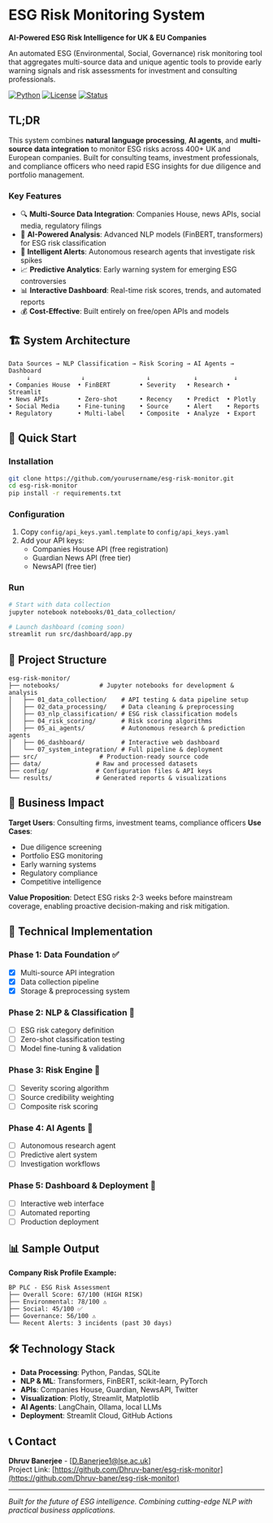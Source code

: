 # ESG Risk Monitoring System 

**AI-Powered ESG Risk Intelligence for UK & EU Companies**

An automated ESG (Environmental, Social, Governance) risk monitoring tool that aggregates multi-source data and unique agentic tools to provide early warning signals and risk assessments for investment and consulting professionals.

[![Python](https://img.shields.io/badge/Python-3.8+-blue.svg)](https://www.python.org/downloads/)
[![License](https://img.shields.io/badge/License-MIT-green.svg)](LICENSE)
[![Status](https://img.shields.io/badge/Status-In%20Development-yellow.svg)]()

## TL;DR

This system combines **natural language processing**, **AI agents**, and **multi-source data integration** to monitor ESG risks across 400+ UK and European companies. Built for consulting teams, investment professionals, and compliance officers who need rapid ESG insights for due diligence and portfolio management.

### Key Features
- 🔍 **Multi-Source Data Integration**: Companies House, news APIs, social media, regulatory filings
- 🤖 **AI-Powered Analysis**: Advanced NLP models (FinBERT, transformers) for ESG risk classification  
- 🚨 **Intelligent Alerts**: Autonomous research agents that investigate risk spikes
- 📈 **Predictive Analytics**: Early warning system for emerging ESG controversies
- 📊 **Interactive Dashboard**: Real-time risk scores, trends, and automated reports
- 💰 **Cost-Effective**: Built entirely on free/open APIs and models

## 🏗️ System Architecture

```
Data Sources → NLP Classification → Risk Scoring → AI Agents → Dashboard
     ↓              ↓                 ↓            ↓          ↓
• Companies House  • FinBERT        • Severity   • Research • Streamlit
• News APIs        • Zero-shot      • Recency    • Predict  • Plotly
• Social Media     • Fine-tuning    • Source     • Alert    • Reports
• Regulatory       • Multi-label    • Composite  • Analyze  • Export
```

## 🚀 Quick Start

### Installation
```bash
git clone https://github.com/yourusername/esg-risk-monitor.git
cd esg-risk-monitor
pip install -r requirements.txt
```

### Configuration
1. Copy `config/api_keys.yaml.template` to `config/api_keys.yaml`
2. Add your API keys:
   - Companies House API (free registration)
   - Guardian News API (free tier)
   - NewsAPI (free tier)

### Run
```bash
# Start with data collection
jupyter notebook notebooks/01_data_collection/

# Launch dashboard (coming soon)
streamlit run src/dashboard/app.py
```

## 📁 Project Structure

```
esg-risk-monitor/
├── notebooks/           # Jupyter notebooks for development & analysis
│   ├── 01_data_collection/    # API testing & data pipeline setup
│   ├── 02_data_processing/    # Data cleaning & preprocessing  
│   ├── 03_nlp_classification/ # ESG risk classification models
│   ├── 04_risk_scoring/       # Risk scoring algorithms
│   ├── 05_ai_agents/          # Autonomous research & prediction agents
│   ├── 06_dashboard/          # Interactive web dashboard
│   └── 07_system_integration/ # Full pipeline & deployment
├── src/                 # Production-ready source code
├── data/               # Raw and processed datasets
├── config/             # Configuration files & API keys
└── results/            # Generated reports & visualizations
```

## 🎯 Business Impact

**Target Users**: Consulting firms, investment teams, compliance officers
**Use Cases**: 
- Due diligence screening
- Portfolio ESG monitoring  
- Early warning systems
- Regulatory compliance
- Competitive intelligence

**Value Proposition**: Detect ESG risks 2-3 weeks before mainstream coverage, enabling proactive decision-making and risk mitigation.

## 🔧 Technical Implementation

### Phase 1: Data Foundation ✅
- [x] Multi-source API integration
- [x] Data collection pipeline
- [x] Storage & preprocessing system

### Phase 2: NLP & Classification 🚧
- [ ] ESG risk category definition
- [ ] Zero-shot classification testing
- [ ] Model fine-tuning & validation

### Phase 3: Risk Engine 📅
- [ ] Severity scoring algorithm
- [ ] Source credibility weighting
- [ ] Composite risk scoring

### Phase 4: AI Agents 📅
- [ ] Autonomous research agent
- [ ] Predictive alert system
- [ ] Investigation workflows

### Phase 5: Dashboard & Deployment 📅
- [ ] Interactive web interface
- [ ] Automated reporting
- [ ] Production deployment

## 📊 Sample Output

**Company Risk Profile Example:**
```
BP PLC - ESG Risk Assessment
├── Overall Score: 67/100 (HIGH RISK)
├── Environmental: 78/100 ⚠️  
├── Social: 45/100 ✅
├── Governance: 56/100 ⚠️
└── Recent Alerts: 3 incidents (past 30 days)
```

## 🛠️ Technology Stack

- **Data Processing**: Python, Pandas, SQLite
- **NLP & ML**: Transformers, FinBERT, scikit-learn, PyTorch  
- **APIs**: Companies House, Guardian, NewsAPI, Twitter
- **Visualization**: Plotly, Streamlit, Matplotlib
- **AI Agents**: LangChain, Ollama, local LLMs
- **Deployment**: Streamlit Cloud, GitHub Actions



## 📞 Contact

**Dhruv Banerjee** - [D.Banerjee1@lse.ac.uk]  
Project Link: [https://github.com/Dhruv-baner/esg-risk-monitor](https://github.com/Dhruv-baner/esg-risk-monitor)

---

*Built for the future of ESG intelligence. Combining cutting-edge NLP with practical business applications.*

